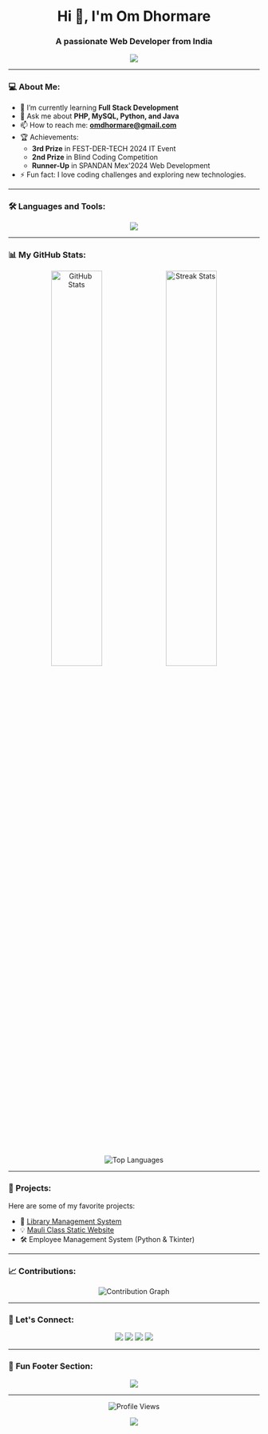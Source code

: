 <!-- Om Dhormare - GitHub Profile -->

<h1 align="center">Hi 👋, I'm Om Dhormare</h1>
<h3 align="center">A passionate Web Developer from India</h3>

<p align="center">
  <img src="https://readme-typing-svg.herokuapp.com?color=F7B93E&lines=PHP+%7C+Python+%7C+Java+Developer;Passionate+about+Web+Development;Always+Learning+New+Technologies...&center=true&width=500&height=50">
</p>

---

### 💻 About Me:
- 🌱 I’m currently learning **Full Stack Development**  
- 💬 Ask me about **PHP, MySQL, Python, and Java**  
- 📫 How to reach me: **omdhormare@gmail.com**  
- 🏆 Achievements:  
   - **3rd Prize** in FEST-DER-TECH 2024 IT Event  
   - **2nd Prize** in Blind Coding Competition  
   - **Runner-Up** in SPANDAN Mex'2024 Web Development  
- ⚡ Fun fact: I love coding challenges and exploring new technologies.

---

### 🛠️ Languages and Tools:
<p align="center">
  <img src="https://skillicons.dev/icons?i=php,mysql,python,java,html,css,js,git,github" />
</p>

---

### 📊 My GitHub Stats:
<p align="center">
  <img src="https://github-readme-stats.vercel.app/api?username=omdhormare&show_icons=true&theme=radical" alt="GitHub Stats" width="45%"/>
  <img src="https://github-readme-streak-stats.herokuapp.com?user=omdhormare&theme=radical" alt="Streak Stats" width="45%"/>
</p>
<p align="center">
  <img src="https://github-readme-stats.vercel.app/api/top-langs/?username=omdhormare&layout=compact&theme=radical" alt="Top Languages" />
</p>

---

### 🌟 Projects:
Here are some of my favorite projects:  
- 📝 [Library Management System](http://librarymanagementsystem123.infinityfreeapp.com)  
- 💡 [Mauli Class Static Website](http://mauliclass.wuaze.com)  
- 🛠️ Employee Management System (Python & Tkinter)

---

### 📈 Contributions:
<p align="center">
  <img src="https://activity-graph.herokuapp.com/graph?username=omdhormare&theme=rogue" alt="Contribution Graph" />
</p>

---

### 🤝 Let's Connect:
<p align="center">
  <a href="https://github.com/omdhormare"><img src="https://img.shields.io/badge/GitHub-333?style=for-the-badge&logo=github&logoColor=white"></a>
  <a href="https://linkedin.com/in/yourprofile"><img src="https://img.shields.io/badge/LinkedIn-0077B5?style=for-the-badge&logo=linkedin&logoColor=white"></a>
  <a href="mailto:omdhormare@gmail.com"><img src="https://img.shields.io/badge/Email-D14836?style=for-the-badge&logo=gmail&logoColor=white"></a>
  <a href="https://codebyom.youtube.com"><img src="https://img.shields.io/badge/YouTube-FF0000?style=for-the-badge&logo=youtube&logoColor=white"></a>
</p>

---

### 🚀 **Fun Footer Section**:
<p align="center">
  <img src="https://readme-typing-svg.herokuapp.com?color=FF5733&lines=Thank+You+for+Visiting!;Happy+Coding!+🚀;Let's+Connect+and+Grow+Together!" />
</p>

---

<p align="center">
  <img src="https://komarev.com/ghpvc/?username=omdhormare&style=for-the-badge" alt="Profile Views" />
</p>

<p align="center">
  <img src="https://img.shields.io/static/v1?label=Code+with+Om&message=Keep+Learning!&color=blueviolet&style=for-the-badge" />
</p>

